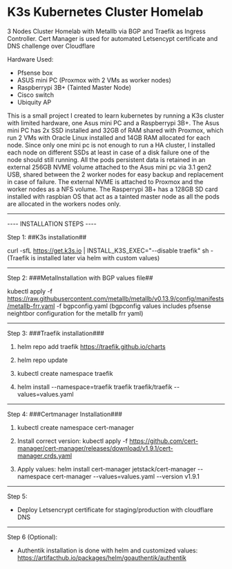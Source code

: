 # K3s Kubernetes Cluster Homelab
3 Nodes Cluster Homelab with Metallb via BGP and Traefik as Ingress Controller. Cert Manager is used for automated Letsencypt certificate and DNS challenge over Cloudflare

Hardware Used:

   - Pfsense box
   - ASUS mini PC (Proxmox with 2 VMs as worker nodes)
   - Raspberrypi 3B+ (Tainted Master Node)
   - Cisco switch
   - Ubiquity AP

This is a small project I created to learn kubernetes by running a K3s cluster with limited hardware, one Asus mini PC and a Raspberrypi 3B+.
The Asus mini PC has 2x SSD installed and 32GB of RAM shared with Proxmox, which run 2 VMs with Oracle Linux installed and 14GB RAM allocated for each node.
Since only one mini pc is not enough to run a HA cluster, I installed each node on different SSDs at least in case of a disk failure one of the node should still running.
All the pods persistent data is retained in an external 256GB NVME volume attached to the Asus mini pc via 3.1 gen2 USB, shared between the 2 worker nodes for easy backup and replacement in case of failure.
The external NVME is attached to Proxmox and the worker nodes as a NFS volume.
The Rasperrypi 3B+ has a 128GB SD card installed with raspbian OS that act as a tainted master node as all the pods are allocated in the workers nodes only.

----------------------------

---- INSTALLATION STEPS ----

Step 1:
##K3s installation##

curl -sfL https://get.k3s.io | INSTALL_K3S_EXEC="--disable traefik" sh -  (Traefik is installed later via helm with custom values)

----------------------------

Step 2:
###Metallnstallation with BGP values file##

kubectl apply -f https://raw.githubusercontent.com/metallb/metallb/v0.13.9/config/manifests/metallb-frr.yaml -f bgpconfig.yaml
(bgpconfig values includes pfsense neightbor configuration for the metallb frr yaml)

----------------------------

Step 3:
###Traefik installation###

1. helm repo add traefik https://traefik.github.io/charts

2. helm repo update 

3. kubectl create namespace traefik

4. helm install --namespace=traefik traefik traefik/traefik --values=values.yaml

----------------------------

Step 4:
###Certmanager Installation###

1. kubectl create namespace cert-manager

2. Install correct version:
kubectl apply -f https://github.com/cert-manager/cert-manager/releases/download/v1.9.1/cert-manager.crds.yaml

3. Apply values:
helm install cert-manager jetstack/cert-manager --namespace cert-manager --values=values.yaml --version v1.9.1

----------------------------

Step 5:
- Deploy Letsencrypt certificate for staging/production with cloudflare DNS

----------------------------

Step 6 (Optional):
- Authentik installation is done with helm and customized values:
https://artifacthub.io/packages/helm/goauthentik/authentik
